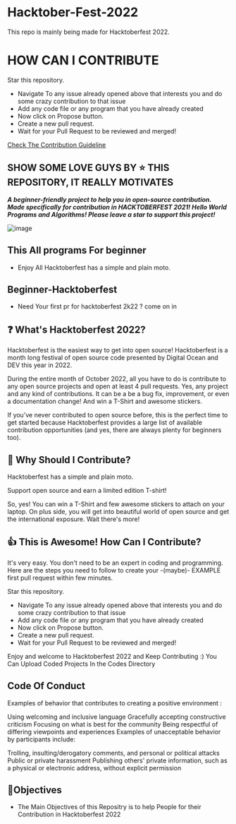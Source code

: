 # Hacktober-Fest-2022
This repo is mainly being made for Hacktoberfest 2022.


# HOW CAN I CONTRIBUTE

Star this repository.
- Navigate To any issue already opened above that interests you and do some crazy contribution to that issue
- Add any code file or any program that you have already created
- Now click on Propose button.
- Create a new pull request.
- Wait for your Pull Request to be reviewed and merged!

[Check The Contribution Guideline](https://github.com/mohitmishra786/hacktober-fest-2022/blob/main/contribution.md)

## SHOW SOME LOVE GUYS BY ⭐️ THIS REPOSITORY, IT REALLY MOTIVATES

***A beginner-friendly project to help you in open-source contribution. Made specifically for contribution in HACKTOBERFEST 2021! Hello World Programs and Algorithms! Please leave a star to support this project!***

![image](https://user-images.githubusercontent.com/71754779/193424511-1d64fb6a-e045-4103-810d-5bba322cf982.png)


## This All programs For beginner
- Enjoy All Hacktoberfest has a simple and plain moto.

## Beginner-Hacktoberfest
- Need Your first pr for hacktoberfest 2k22 ? come on in

## ❓ What's Hacktoberfest 2022?
Hacktoberfest is the easiest way to get into open source! Hacktoberfest is a month long festival of open source code presented by Digital Ocean and DEV this year in 2022.

During the entire month of October 2022, all you have to do is contribute to any open source projects and open at least 4 pull requests. Yes, any project and any kind of contributions. It can be a be a bug fix, improvement, or even a documentation change! And win a T-Shirt and awesome stickers.

If you’ve never contributed to open source before, this is the perfect time to get started because Hacktoberfest provides a large list of available contribution opportunities (and yes, there are always plenty for beginners too).

## 👕 Why Should I Contribute?
Hacktoberfest has a simple and plain moto.

Support open source and earn a limited edition T-shirt!

So, yes! You can win a T-Shirt and few awesome stickers to attach on your laptop. On plus side, you will get into beautiful world of open source and get the international exposure.
Wait there's more!

## 👍 This is Awesome! How Can I Contribute?
It's very easy. You don't need to be an expert in coding and programming. Here are the steps you need to follow to create your -(maybe)- EXAMPLE first pull request within few minutes.

Star this repository.
- Navigate To any issue already opened above that interests you and do some crazy contribution to that issue
- Add any code file or any program that you have already created
- Now click on Propose button.
- Create a new pull request.
- Wait for your Pull Request to be reviewed and merged! 

Enjoy and welcome to Hacktoberfest 2022 and Keep Contributing :)
You Can Upload Coded Projects In the Codes Directory

## Code Of Conduct
Examples of behavior that contributes to creating a positive environment :

Using welcoming and inclusive language
Gracefully accepting constructive criticism
Focusing on what is best for the community
Being respectful of differing viewpoints and experiences
Examples of unacceptable behavior by participants include:

Trolling, insulting/derogatory comments, and personal or political attacks
Public or private harassment
Publishing others' private information, such as a physical or electronic address, without explicit permission

## 🎯Objectives
- The Main Objectives of this Repositry is to help People for their Contribution in Hacktoberfest 2022

